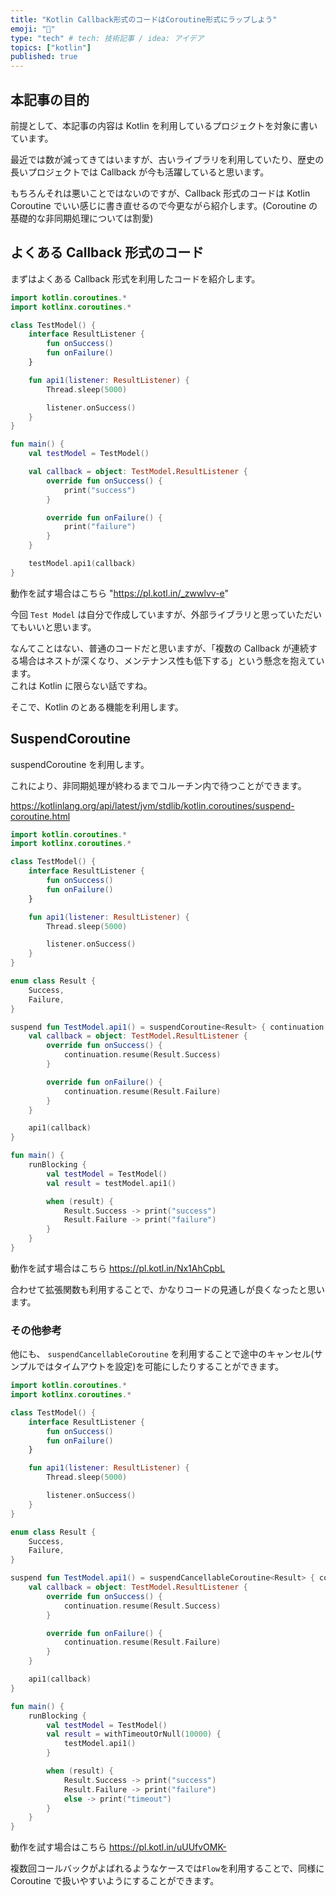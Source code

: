 ```yaml
---
title: "Kotlin Callback形式のコードはCoroutine形式にラップしよう"
emoji: "🔁"
type: "tech" # tech: 技術記事 / idea: アイデア
topics: ["kotlin"]
published: true
---
```


## 本記事の目的

前提として、本記事の内容は Kotlin を利用しているプロジェクトを対象に書いています。

最近では数が減ってきてはいますが、古いライブラリを利用していたり、歴史の長いプロジェクトでは Callback が今も活躍していると思います。

もちろんそれは悪いことではないのですが、Callback 形式のコードは Kotlin Coroutine でいい感じに書き直せるので今更ながら紹介します。(Coroutine の基礎的な非同期処理については割愛)

## よくある Callback 形式のコード

まずはよくある Callback 形式を利用したコードを紹介します。

```kotlin
import kotlin.coroutines.*
import kotlinx.coroutines.*

class TestModel() {
    interface ResultListener {
        fun onSuccess()
        fun onFailure()
    }

    fun api1(listener: ResultListener) {
        Thread.sleep(5000)

        listener.onSuccess()
    }
}

fun main() {
    val testModel = TestModel()

    val callback = object: TestModel.ResultListener {
        override fun onSuccess() {
            print("success")
        }

        override fun onFailure() {
            print("failure")
        }
    }

    testModel.api1(callback)
}
```

動作を試す場合はこちら "https://pl.kotl.in/_zwwlvv-e"

今回 `Test Model` は自分で作成していますが、外部ライブラリと思っていただいてもいいと思います。

なんてことはない、普通のコードだと思いますが、「複数の Callback が連続する場合はネストが深くなり、メンテナンス性も低下する」という懸念を抱えています。  
これは Kotlin に限らない話ですね。

そこで、Kotlin のとある機能を利用します。

## SuspendCoroutine

suspendCoroutine を利用します。

これにより、非同期処理が終わるまでコルーチン内で待つことができます。

https://kotlinlang.org/api/latest/jvm/stdlib/kotlin.coroutines/suspend-coroutine.html

```kotlin
import kotlin.coroutines.*
import kotlinx.coroutines.*

class TestModel() {
    interface ResultListener {
        fun onSuccess()
        fun onFailure()
    }

    fun api1(listener: ResultListener) {
        Thread.sleep(5000)

        listener.onSuccess()
    }
}

enum class Result {
    Success,
    Failure,
}

suspend fun TestModel.api1() = suspendCoroutine<Result> { continuation ->
    val callback = object: TestModel.ResultListener {
        override fun onSuccess() {
            continuation.resume(Result.Success)
        }

        override fun onFailure() {
            continuation.resume(Result.Failure)
        }
    }

    api1(callback)
}

fun main() {
    runBlocking {
        val testModel = TestModel()
	    val result = testModel.api1()

        when (result) {
            Result.Success -> print("success")
            Result.Failure -> print("failure")
        }
    }
}
```

動作を試す場合はこちら https://pl.kotl.in/Nx1AhCpbL

合わせて拡張関数も利用することで、かなりコードの見通しが良くなったと思います。

### その他参考

他にも、 `suspendCancellableCoroutine` を利用することで途中のキャンセル(サンプルではタイムアウトを設定)を可能にしたりすることができます。

```kotlin
import kotlin.coroutines.*
import kotlinx.coroutines.*

class TestModel() {
    interface ResultListener {
        fun onSuccess()
        fun onFailure()
    }

    fun api1(listener: ResultListener) {
        Thread.sleep(5000)

        listener.onSuccess()
    }
}

enum class Result {
    Success,
    Failure,
}

suspend fun TestModel.api1() = suspendCancellableCoroutine<Result> { continuation ->
    val callback = object: TestModel.ResultListener {
        override fun onSuccess() {
            continuation.resume(Result.Success)
        }

        override fun onFailure() {
            continuation.resume(Result.Failure)
        }
    }

    api1(callback)
}

fun main() {
    runBlocking {
        val testModel = TestModel()
        val result = withTimeoutOrNull(10000) {
            testModel.api1()
        }

        when (result) {
            Result.Success -> print("success")
            Result.Failure -> print("failure")
            else -> print("timeout")
        }
    }
}
```

動作を試す場合はこちら https://pl.kotl.in/uUUfvOMK-

複数回コールバックがよばれるようなケースでは`Flow`を利用することで、同様に Coroutine で扱いやすいようにすることができます。
